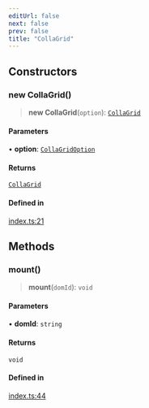 ```yaml
---
editUrl: false
next: false
prev: false
title: "CollaGrid"
---
```


## Constructors

### new CollaGrid()

> **new CollaGrid**(`option`): [`CollaGrid`](/api/classes/collagrid/)

#### Parameters

• **option**: [`CollaGridOption`](/api/interfaces/collagridoption/)

#### Returns

[`CollaGrid`](/api/classes/collagrid/)

#### Defined in

[index.ts:21](https://github.com/collagrid/Collagrid/blob/881d98a2b5a42c867120a769cc66096289040bff/packages/core/src/index.ts#L21)

## Methods

### mount()

> **mount**(`domId`): `void`

#### Parameters

• **domId**: `string`

#### Returns

`void`

#### Defined in

[index.ts:44](https://github.com/collagrid/Collagrid/blob/881d98a2b5a42c867120a769cc66096289040bff/packages/core/src/index.ts#L44)
